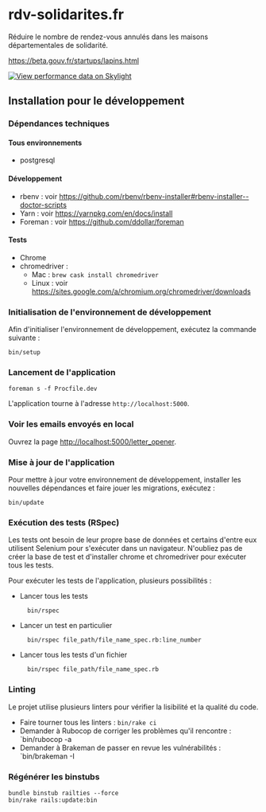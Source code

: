# rdv-solidarites.fr

Réduire le nombre de rendez-vous annulés dans les maisons départementales de solidarité.

https://beta.gouv.fr/startups/lapins.html

[![View performance data on Skylight](https://badges.skylight.io/status/RgR7i58P67xN.svg)](https://oss.skylight.io/app/applications/RgR7i58P67xN)

## Installation pour le développement

### Dépendances techniques

#### Tous environnements

- postgresql

#### Développement

- rbenv : voir https://github.com/rbenv/rbenv-installer#rbenv-installer--doctor-scripts
- Yarn : voir https://yarnpkg.com/en/docs/install
- Foreman : voir https://github.com/ddollar/foreman

#### Tests

- Chrome
- chromedriver :
  * Mac : `brew cask install chromedriver`
  * Linux : voir https://sites.google.com/a/chromium.org/chromedriver/downloads

### Initialisation de l'environnement de développement

Afin d'initialiser l'environnement de développement, exécutez la commande suivante :

    bin/setup

### Lancement de l'application

    foreman s -f Procfile.dev

L'application tourne à l'adresse `http://localhost:5000`.

### Voir les emails envoyés en local

Ouvrez la page [http://localhost:5000/letter_opener](http://localhost:5000/letter_opener).

### Mise à jour de l'application

Pour mettre à jour votre environnement de développement, installer les nouvelles dépendances et faire jouer les migrations, exécutez :

    bin/update

### Exécution des tests (RSpec)

Les tests ont besoin de leur propre base de données et certains d'entre eux utilisent Selenium pour s'exécuter dans un navigateur. N'oubliez pas de créer la base de test et d'installer chrome et chromedriver pour exécuter tous les tests.

Pour exécuter les tests de l'application, plusieurs possibilités :

- Lancer tous les tests

        bin/rspec

- Lancer un test en particulier

        bin/rspec file_path/file_name_spec.rb:line_number

- Lancer tous les tests d'un fichier

        bin/rspec file_path/file_name_spec.rb

### Linting

Le projet utilise plusieurs linters pour vérifier la lisibilité et la qualité du code.

- Faire tourner tous les linters : `bin/rake ci`
- Demander à Rubocop de corriger les problèmes qu'il rencontre : `bin/rubocop -a
- Demander à Brakeman de passer en revue les vulnérabilités : `bin/brakeman -I

### Régénérer les binstubs

    bundle binstub railties --force
    bin/rake rails:update:bin

